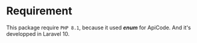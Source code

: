 # Requirement

This package require `PHP 8.1`, because it used ***enum*** for ApiCode. And it's developped in Laravel 10.